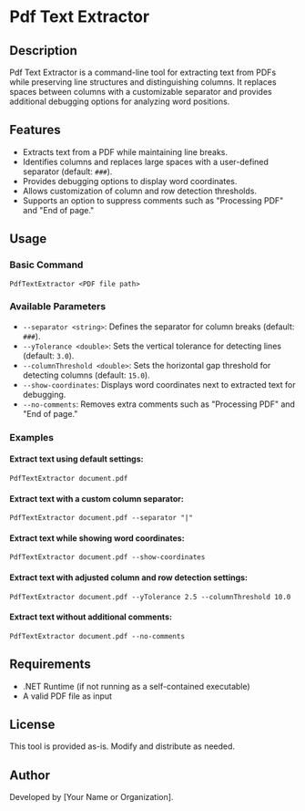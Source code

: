 # Pdf Text Extractor

## Description
Pdf Text Extractor is a command-line tool for extracting text from PDFs while preserving line structures and distinguishing columns. It replaces spaces between columns with a customizable separator and provides additional debugging options for analyzing word positions.

## Features
- Extracts text from a PDF while maintaining line breaks.
- Identifies columns and replaces large spaces with a user-defined separator (default: `###`).
- Provides debugging options to display word coordinates.
- Allows customization of column and row detection thresholds.
- Supports an option to suppress comments such as "Processing PDF" and "End of page."

## Usage

### Basic Command
```
PdfTextExtractor <PDF file path>
```

### Available Parameters
- `--separator <string>`: Defines the separator for column breaks (default: `###`).
- `--yTolerance <double>`: Sets the vertical tolerance for detecting lines (default: `3.0`).
- `--columnThreshold <double>`: Sets the horizontal gap threshold for detecting columns (default: `15.0`).
- `--show-coordinates`: Displays word coordinates next to extracted text for debugging.
- `--no-comments`: Removes extra comments such as "Processing PDF" and "End of page."

### Examples
#### Extract text using default settings:
```
PdfTextExtractor document.pdf
```

#### Extract text with a custom column separator:
```
PdfTextExtractor document.pdf --separator "|"
```

#### Extract text while showing word coordinates:
```
PdfTextExtractor document.pdf --show-coordinates
```

#### Extract text with adjusted column and row detection settings:
```
PdfTextExtractor document.pdf --yTolerance 2.5 --columnThreshold 10.0
```

#### Extract text without additional comments:
```
PdfTextExtractor document.pdf --no-comments
```

## Requirements
- .NET Runtime (if not running as a self-contained executable)
- A valid PDF file as input

## License
This tool is provided as-is. Modify and distribute as needed.

## Author
Developed by [Your Name or Organization].

